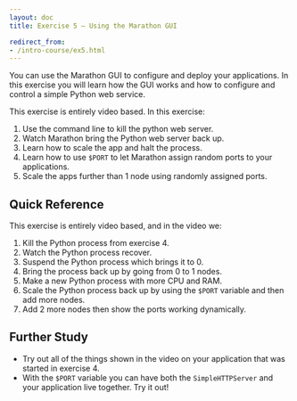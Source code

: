 ```yaml
---
layout: doc
title: Exercise 5 – Using the Marathon GUI

redirect_from:
- /intro-course/ex5.html
---
```


You can use the Marathon GUI to configure and deploy your applications. In this exercise you will learn how the GUI works and
how to configure and control a simple Python web service.

This exercise is entirely video based. In this exercise:

1. Use the command line to kill the python web server.
2. Watch Marathon bring the Python web server back up.
3. Learn how to scale the app and halt the process.
4. Learn how to use ``$PORT`` to let Marathon assign random ports to your applications.
5. Scale the apps further than 1 node using randomly assigned ports.


<!-- Video Lecture
-------------

{% mesos_video Mesos-Intro-Lecture-5 %} -->


Quick Reference
---------------

This exercise is entirely video based, and in the video we:

1. Kill the Python process from exercise 4.
2. Watch the Python process recover.
3. Suspend the Python process which brings it to 0.
4. Bring the process back up by going from 0 to 1 nodes.
5. Make a new Python process with more CPU and RAM.
6. Scale the Python process back up by using the ``$PORT`` variable and then add more nodes.
7. Add 2 more nodes then show the ports working dynamically.

Further Study
-------------

* Try out all of the things shown in the video on your application that was started in exercise 4.
* With the ``$PORT`` variable you can have both the ``SimpleHTTPServer`` and your application live together.  Try it out!

